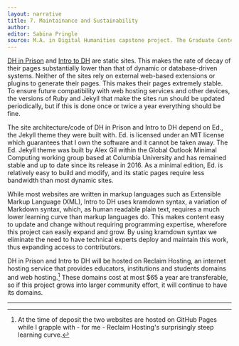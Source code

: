 ```yaml
---
layout: narrative
title: 7. Maintainance and Sustainability
author:
editor: Sabina Pringle
source: M.A. in Digital Humanities capstone project. The Graduate Center - CUNY. May 2020
---
```


<a href="https://binipringle.github.io/dh-in-prison/">DH in Prison</a> and <a href="https://binipringle.github.io/intro-to-dh/">Intro to DH</a> are static sites. This makes the rate of decay of their pages substantially lower than that of dynamic or database-driven systems. Neither of the sites rely on external web-based extensions or plugins to generate their pages. This makes their pages extremely stable. To ensure future compatibility with web hosting services and other devices, the versions of Ruby and Jekyll that make the sites run should be updated periodically, but if this is done once or twice a year everything should be fine.

The site architecture/code of DH in Prison and Intro to DH depend on Ed., the Jekyll theme they were built with. Ed. is licensed under an MIT license which guarantees that I own the software and it cannot be taken away. The Ed. Jekyll theme was built by Alex Gil within the Global Outlook Minimal Computing working group based at Columbia University and has remained stable and up to date since its release in 2016. As a minimal edition, Ed. is relatively easy to build and modify, and its static pages require less bandwidth than most dynamic sites.

While most websites are written in markup languages such as Extensible Markup Language (XML), Intro to DH uses kramdown syntax, a variation of Markdown syntax, which, as human readable plain text, requires a much lower learning curve than markup languages do. This makes content easy to update and change without requiring programming expertise, wherefore this project can easily expand and grow. By using kramdown syntax we eliminate the need to have technical experts deploy and maintain this work, thus expanding access to contributors.

DH in Prison and Intro to DH will be hosted on Reclaim Hosting, an internet hosting service that provides educators, institutions and students domains and web hosting.[^1] These domains cost at most $65 a year are transferable, so if this project grows into larger community effort, it will continue to have its domains.

[^1]: At the time of deposit the two websites are hosted on GitHub Pages while I grapple with - for me - Reclaim Hosting's surprisingly steep learning curve.


---
